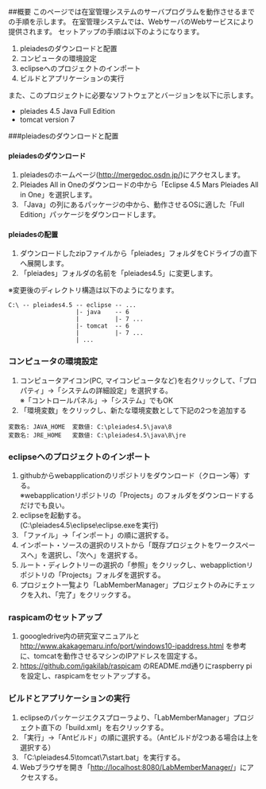 ﻿##概要
このページでは在室管理システムのサーバプログラムを動作させるまでの手順を示します。
在室管理システムでは、WebサーバのWebサービスにより提供されます。
セットアップの手順は以下のようになります。

1. pleiadesのダウンロードと配置
1. コンピュータの環境設定
1. eclipseへのプロジェクトのインポート
1. ビルドとアプリケーションの実行

また、このプロジェクトに必要なソフトウェアとバージョンを以下に示します。
- pleiades 4.5 Java Full Edition
- tomcat version 7

###pleiadesのダウンロードと配置

#### pleiadesのダウンロード

1. pleiadesのホームページ(<http://mergedoc.osdn.jp/>)にアクセスします。
1. Pleiades All in Oneのダウンロードの中から「Eclipse 4.5 Mars Pleiades All in One」を選択します。
1. 「Java」の列にあるパッケージの中から、動作させるOSに適した「Full Edition」パッケージをダウンロードします。

#### pleiadesの配置

1. ダウンロードしたzipファイルから「pleiades」フォルダをCドライブの直下へ展開します。
1. 「pleiades」フォルダの名前を「pleiades4.5」に変更します。

※変更後のディレクトリ構造は以下のようになります。
```
C:\ -- pleiades4.5 -- eclipse -- ...
                   |- java    -- 6
                   |          |- 7 ...
                   |- tomcat  -- 6
                   |          |- 7 ...
                   | ...
```

### コンピュータの環境設定

1. コンピュータアイコン(PC, マイコンピュータなど)を右クリックして、「プロパティ」→「システムの詳細設定」を選択する。  
   ※「コントロールパネル」→「システム」でもOK
1. 「環境変数」をクリックし、新たな環境変数として下記の2つを追加する
```
変数名: JAVA_HOME  変数値: C:\pleiades4.5\java\8
変数名: JRE_HOME   変数値: C:\pleiades4.5\java\8\jre
```

### eclipseへのプロジェクトのインポート

1. githubからwebapplicationのリポジトリをダウンロード（クローン等）する。  
   ※webapplicationリポジトリの「Projects」のフォルダをダウンロードするだけでも良い。
1. eclipseを起動する。  
   (C:\pleiades4.5\eclipse\eclipse.exeを実行)
1. 「ファイル」→「インポート」の順に選択する。
1. インポート・ソースの選択のリストから「既存プロジェクトをワークスペースへ」を選択し、「次へ」を選択する。
1. ルート・ディレクトリーの選択の「参照」をクリックし、webapplictionリポジトリの「Projects」フォルダを選択する。
1. プロジェクト一覧より「LabMemberManager」プロジェクトのみにチェックを入れ、「完了」をクリックする。

### raspicamのセットアップ  

1. gooogledrive内の研究室マニュアルと http://www.akakagemaru.info/port/windows10-ipaddress.html を参考に、tomcatを動作させるマシンのIPアドレスを固定する。  
1. https://github.com/igakilab/raspicam のREADME.md通りにraspberry piを設定し、raspicamをセットアップする。  

### ビルドとアプリケーションの実行

1. eclipseのパッケージエクスプローラより、「LabMemberManager」プロジェクト直下の「build.xml」を右クリックする。
1. 「実行」→「Antビルド」の順に選択する。（Antビルドが2つある場合は上を選択する）
1. 「C:\pleiades4.5\tomcat\7\start.bat」を実行する。
1. Webブラウザを開き「<http://localhost:8080/LabMemberManager/>」にアクセスする。
